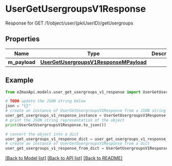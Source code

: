 # UserGetUsergroupsV1Response

Response for GET /1/object/user/{pkiUserID}/getUsergroups

## Properties

Name | Type | Description | Notes
------------ | ------------- | ------------- | -------------
**m_payload** | [**UserGetUsergroupsV1ResponseMPayload**](UserGetUsergroupsV1ResponseMPayload.md) |  | 

## Example

```python
from eZmaxApi.models.user_get_usergroups_v1_response import UserGetUsergroupsV1Response

# TODO update the JSON string below
json = "{}"
# create an instance of UserGetUsergroupsV1Response from a JSON string
user_get_usergroups_v1_response_instance = UserGetUsergroupsV1Response.from_json(json)
# print the JSON string representation of the object
print(UserGetUsergroupsV1Response.to_json())

# convert the object into a dict
user_get_usergroups_v1_response_dict = user_get_usergroups_v1_response_instance.to_dict()
# create an instance of UserGetUsergroupsV1Response from a dict
user_get_usergroups_v1_response_from_dict = UserGetUsergroupsV1Response.from_dict(user_get_usergroups_v1_response_dict)
```
[[Back to Model list]](../README.md#documentation-for-models) [[Back to API list]](../README.md#documentation-for-api-endpoints) [[Back to README]](../README.md)


